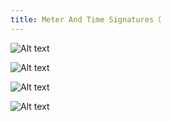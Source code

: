 ```yaml
---
title: Meter And Time Signatures（
---
```


![Alt text](image.png)

![Alt text](image-1.png)

![Alt text](image-2.png)

![Alt text](image-3.png)
